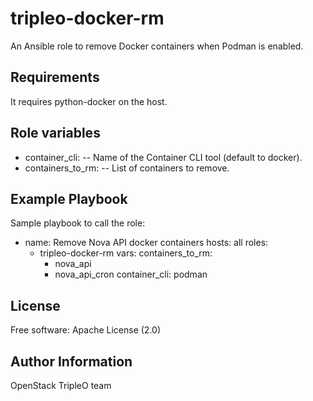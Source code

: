 tripleo-docker-rm
=================

An Ansible role to remove Docker containers when Podman is enabled.

Requirements
------------

It requires python-docker on the host.

Role variables
--------------

- container_cli: -- Name of the Container CLI tool (default to docker).
- containers_to_rm: -- List of containers to remove.

Example Playbook
----------------

Sample playbook to call the role:

  - name: Remove Nova API docker containers
    hosts: all
    roles:
      - tripleo-docker-rm
    vars:
      containers_to_rm:
        - nova_api
        - nova_api_cron
      container_cli: podman

License
-------

Free software: Apache License (2.0)

Author Information
------------------

OpenStack TripleO team
